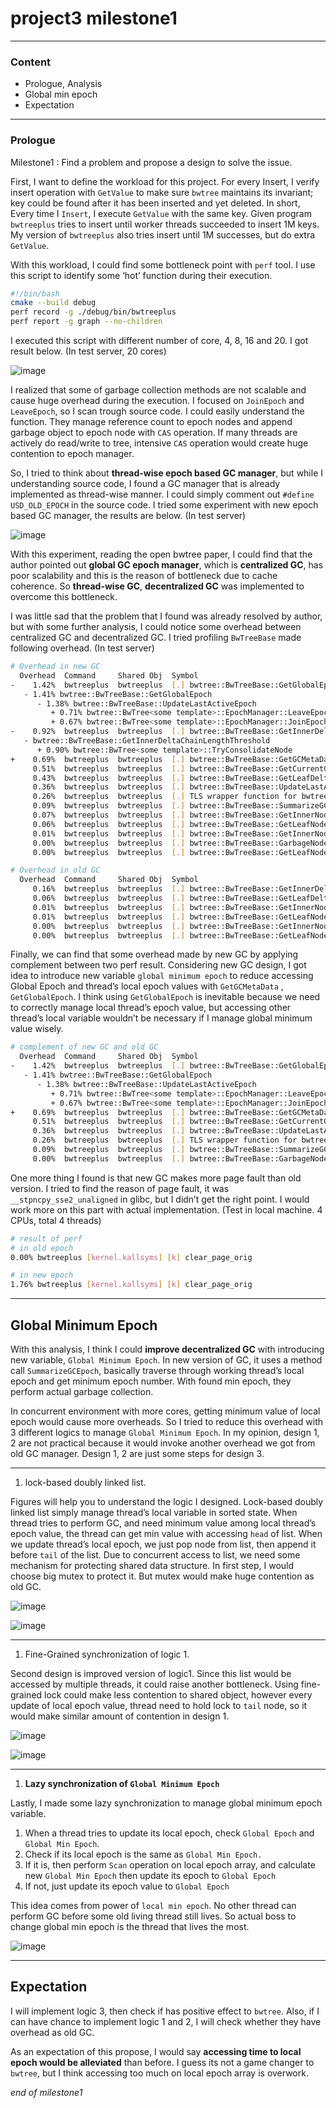 # project3 milestone1

---

### Content

- Prologue, Analysis
- Global min epoch
- Expectation

---

### Prologue

Milestone1 : Find a problem and propose a design to solve the issue.

First, I want to define the workload for this project. For every Insert, I verify insert operation with `GetValue` to make sure `bwtree` maintains its invariant; key could be found after it has been inserted and yet deleted. In short, Every time I `Insert`, I execute `GetValue` with the same key. Given program `bwtreeplus` tries to insert until worker threads succeeded to insert 1M keys. My version of `bwtreeplus` also tries insert until 1M successes, but do extra `GetValue`. 

With this workload, I could find some bottleneck point with `perf` tool. I use this script to identify some ‘hot’ function during their execution.

```bash
#!/bin/bash
cmake --build debug
perf record -g ./debug/bin/bwtreeplus
perf report -g graph --no-children
```

I executed this script with different number of core, 4, 8, 16 and 20. I got result below. (In test server, 20 cores)

![image](uploads/324982d02295da021c97400eefbfdfff/image.png)

I realized that some of garbage collection methods are not scalable and cause huge overhead during the execution. I focused on `JoinEpoch` and `LeaveEpoch`, so I scan trough source code. I could easily understand the function. They manage reference count to epoch nodes and append garbage object to epoch node with `CAS` operation. If many threads are actively do read/write to tree, intensive `CAS` operation would create huge contention to epoch manager. 

So, I tried to think about **thread-wise epoch based GC manager**, but while I understanding source code, I found a GC manager that is already implemented as thread-wise manner. I could simply comment out `#define USD_OLD_EPOCH` in the source code. I tried some experiment with new epoch based GC manager, the results are below. (In test server)

![image](uploads/674163c9d95c29a57b2ae1d944873f4e/image.png)

With this experiment, reading the open bwtree paper, I could find that the author pointed out **global GC epoch manager**, which is **centralized GC**, has poor scalability and this is the reason of bottleneck due to cache coherence. So **thread-wise GC**, **decentralized GC** was implemented to overcome this bottleneck.

I was little sad that the problem that I found was already resolved by author, but with some further analysis, I could notice some overhead between centralized GC and decentralized GC. I tried profiling  `BwTreeBase` made following overhead. (In test server)

```bash
# Overhead in new GC
  Overhead  Command     Shared Obj  Symbol
-    1.42%  bwtreeplus  bwtreeplus  [.] bwtree::BwTreeBase::GetGlobalEpoch
   - 1.41% bwtree::BwTreeBase::GetGlobalEpoch
      - 1.38% bwtree::BwTreeBase::UpdateLastActiveEpoch
         + 0.71% bwtree::BwTree<some template>::EpochManager::LeaveEpoch
         + 0.67% bwtree::BwTree<some template>::EpochManager::JoinEpoch
-    0.92%  bwtreeplus  bwtreeplus  [.] bwtree::BwTreeBase::GetInnerDeltaChainLengthThreshold
   - bwtree::BwTreeBase::GetInnerDeltaChainLengthThreshold
      + 0.90% bwtree::BwTree<some template>::TryConsolidateNode
+    0.69%  bwtreeplus  bwtreeplus  [.] bwtree::BwTreeBase::GetGCMetaData
     0.51%  bwtreeplus  bwtreeplus  [.] bwtree::BwTreeBase::GetCurrentGCMetaData
     0.43%  bwtreeplus  bwtreeplus  [.] bwtree::BwTreeBase::GetLeafDeltaChainLengthThreshold
     0.36%  bwtreeplus  bwtreeplus  [.] bwtree::BwTreeBase::UpdateLastActiveEpoch
     0.26%  bwtreeplus  bwtreeplus  [.] TLS wrapper function for bwtree::BwTreeBase::gc_id
     0.09%  bwtreeplus  bwtreeplus  [.] bwtree::BwTreeBase::SummarizeGCEpoch
     0.07%  bwtreeplus  bwtreeplus  [.] bwtree::BwTreeBase::GetInnerNodeSizeUpperThreshold
     0.06%  bwtreeplus  bwtreeplus  [.] bwtree::BwTreeBase::GetLeafNodeSizeUpperThreshold
     0.01%  bwtreeplus  bwtreeplus  [.] bwtree::BwTreeBase::GetInnerNodeSizeLowerThreshold
     0.00%  bwtreeplus  bwtreeplus  [.] bwtree::BwTreeBase::GarbageNode::GarbageNode
     0.00%  bwtreeplus  bwtreeplus  [.] bwtree::BwTreeBase::GetLeafNodeSizeLowerThreshold

# Overhead in old GC
  Overhead  Command     Shared Obj  Symbol
     0.16%  bwtreeplus  bwtreeplus  [.] bwtree::BwTreeBase::GetInnerDeltaChainLengthThreshold
     0.06%  bwtreeplus  bwtreeplus  [.] bwtree::BwTreeBase::GetLeafDeltaChainLengthThreshold
     0.01%  bwtreeplus  bwtreeplus  [.] bwtree::BwTreeBase::GetInnerNodeSizeUpperThreshold
     0.01%  bwtreeplus  bwtreeplus  [.] bwtree::BwTreeBase::GetLeafNodeSizeUpperThreshold
     0.00%  bwtreeplus  bwtreeplus  [.] bwtree::BwTreeBase::GetInnerNodeSizeLowerThreshold
     0.00%  bwtreeplus  bwtreeplus  [.] bwtree::BwTreeBase::GetLeafNodeSizeLowerThreshold
```

Finally, we can find that some overhead made by new GC by applying complement between two perf result. Considering new GC design, I got idea to introduce new variable `global minimum epoch` to reduce accessing Global Epoch and thread’s local epoch values with `GetGCMetaData` , `GetGlobalEpoch`. I think using `GetGlobalEpoch` is inevitable because we need to correctly manage local thread’s epoch value, but accessing other thread’s local variable wouldn’t be necessary if I manage global minimum value wisely.

```bash
# complement of new GC and old GC
  Overhead  Command     Shared Obj  Symbol
-    1.42%  bwtreeplus  bwtreeplus  [.] bwtree::BwTreeBase::GetGlobalEpoch
   - 1.41% bwtree::BwTreeBase::GetGlobalEpoch
      - 1.38% bwtree::BwTreeBase::UpdateLastActiveEpoch
         + 0.71% bwtree::BwTree<some template>::EpochManager::LeaveEpoch
         + 0.67% bwtree::BwTree<some template>::EpochManager::JoinEpoch
+    0.69%  bwtreeplus  bwtreeplus  [.] bwtree::BwTreeBase::GetGCMetaData
     0.51%  bwtreeplus  bwtreeplus  [.] bwtree::BwTreeBase::GetCurrentGCMetaData
     0.36%  bwtreeplus  bwtreeplus  [.] bwtree::BwTreeBase::UpdateLastActiveEpoch
     0.26%  bwtreeplus  bwtreeplus  [.] TLS wrapper function for bwtree::BwTreeBase::gc_id
     0.09%  bwtreeplus  bwtreeplus  [.] bwtree::BwTreeBase::SummarizeGCEpoch
     0.00%  bwtreeplus  bwtreeplus  [.] bwtree::BwTreeBase::GarbageNode::GarbageNode
```

One more thing I found is that new GC makes more page fault than old version. I tried to find the reason of page fault, it was `__stpncpy_sse2_unaligned` in glibc, but I didn’t get the right point. I would work more on this part with actual implementation. (Test in local machine. 4 CPUs, total 4 threads)

```bash
# result of perf
# in old epoch
0.00% bwtreeplus [kernel.kallsyms] [k] clear_page_orig

# in new epoch 
1.76% bwtreeplus [kernel.kallsyms] [k] clear_page_orig
```

---

## Global Minimum Epoch

With this analysis, I think I could **improve decentralized GC** with introducing new variable, `Global Minimum Epoch`. In new version of GC, it uses a method call `SummarizeGCEpoch`, basically traverse through working thread’s local epoch and get minimum epoch number. With found min epoch, they perform actual garbage collection.

In concurrent environment with more cores, getting minimum value of local epoch would cause more overheads. So I tried to reduce this overhead with 3 different logics to manage `Global Minimum Epoch`. In my opinion, design 1, 2 are not practical because it would invoke another overhead we got from old GC manager. Design 1, 2 are just some steps for design 3.

---

1. lock-based doubly linked list.

Figures will help you to understand the logic I designed. Lock-based doubly linked list simply manage thread’s local variable in sorted state. When thread tries to perform GC, and need minimum value among local thread’s epoch value, the thread can get min value with accessing `head` of list. When we update thread’s local epoch, we just pop node from list, then append it before `tail` of the list. Due to concurrent access to list, we need some mechanism for protecting shared data structure. In first step, I would choose big mutex to protect it. But mutex would make huge contention as old GC.

![image](uploads/9f02aa7805ec3412b39997fc8194a022/image.png)

![image](uploads/bd2382ce19ab2c2049710cf5c22478ca/image.png)

---

1. Fine-Grained synchronization of logic 1.

Second design is improved version of logic1. Since this list would be accessed by multiple threads, it could raise another bottleneck. Using fine-grained lock could make less contention to shared object, however every update of local epoch value, thread need to hold lock to `tail` node, so it would make similar amount of contention in design 1.

![image](uploads/fea040ee3b554e7d89c25994c91365dd/image.png)

![image](uploads/2ae205b9d613a7f4ed99ef746bc71a1a/image.png)

---

1. **Lazy synchronization of `Global Minimum Epoch`**

Lastly, I made some lazy synchronization to manage global minimum epoch variable. 

1. When a thread tries to update its local epoch, check `Global Epoch` and `Global Min Epoch`.
2. Check if its local epoch is the same as `Global Min Epoch.`
3. If it is, then perform `Scan` operation on local epoch array, and calculate new `Global Min Epoch` then update its epoch to `Global Epoch`
4. If not, just update its epoch value to `Global Epoch`

This idea comes from power of `local min epoch`. No other thread can perform GC before some old living thread still lives. So actual boss to change global min epoch is the thread that lives the most. 

![image](uploads/4c53b2ee7c1b8e04aba277bbdb5592cb/image.png)

---

## Expectation

I will implement logic 3, then check if has positive effect to `bwtree`. Also, if I can have chance to implement logic 1 and 2, I will check whether they have overhead as old GC.

As an expectation of this propose, I would say **accessing time to local epoch would be alleviated** than before. I guess its not a game changer to `bwtree`, but I think accessing too much on local epoch array is overwork.

*end of milestone1*